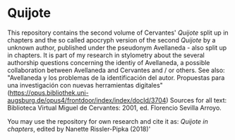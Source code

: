 # Quijote

This repository contains the second volume of Cervantes' _Quijote_ split up in chapters and the so called apocryph version of the second _Quijote_ by a unknown author, published under the pseudonym Avellaneda - also split up in chapters. It is part of my research in stylometry about the several authorship questions concerning the identiy of Avellaneda, a possible collaboration between Avellaneda and Cervantes and / or others. See also: "Avellaneda y los problemas de la identificación del autor. Propuestas para una investigación con nuevas herramientas digitales" (https://opus.bibliothek.uni-augsburg.de/opus4/frontdoor/index/index/docId/3704)
Sources for all text: Biblioteca Virtual Miguel de Cervantes: 2001, ed. Florencio Sevilla Arroyo.

You may use the repository for own research and cite it as: _Quijote in chapters_, edited by Nanette Rissler-Pipka (2018)'